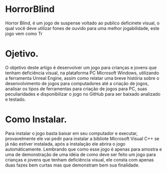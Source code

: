 # HorrorBlind
Horror Blind, é um jogo de suspense voltado ao publico deficinete visual, o qual você deve utilizar fones de ouvido para uma melhor jogabilidade, este jogo vem como Tr 

# Ojetivo.
O objetivo deste artigo é desenvolver um jogo para crianças e jovens que tenham deficiência visual, na plataforma PC Microsoft Windows, utilizando a ferramenta Unreal Engine, assim como relatar uma breve história sobre o desenvolvimento de jogos para computadores até a criação de jogos, analisar os tipos de ferramentas para criação de jogos para PC, suas peculiaridades e disponibilizar o jogo no GitHub para ser baixado analizado e testado.

# Como Instalar.
Para instalar o jogo basta baixar em seu computador e executar, provavelmente ele vai pedir para instalar a bibliote Microsoft Visual C++ se já não estiver instalada, após a instalação ele abrira o jogo automáticamente. Lembrando que como esse jogo é apenas para amostra e uma  de demonstração de uma idéia de como deve ser feito um jogo para crianças e jovens que tenham deficiência visual, ele consta com apenas duas fazes bem curtas mas que demonstram bem sua finalidade.
